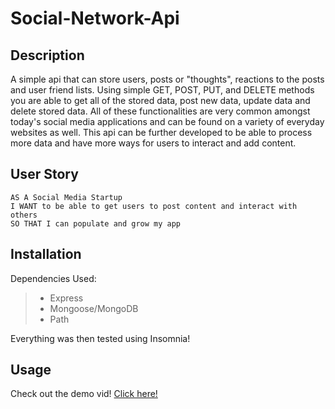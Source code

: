 # Social-Network-Api

## Description

A simple api that can store users, posts or "thoughts", reactions to the posts and user friend lists. Using simple GET, POST, PUT, and DELETE methods you are able to get all of the stored data, post new data, update data and delete stored data. All of these functionalities are very common amongst today's social media applications and can be found on a variety of everyday websites as well. This api can be further developed to be able to process more data and have more ways for users to interact and add content.

## User Story

```
AS A Social Media Startup
I WANT to be able to get users to post content and interact with others
SO THAT I can populate and grow my app
```

## Installation

Dependencies Used:
> - Express
> - Mongoose/MongoDB
> - Path

Everything was then tested using Insomnia!

## Usage

Check out the demo vid! [Click here!](https://clipchamp.com/watch/aj2tG296Xky)
